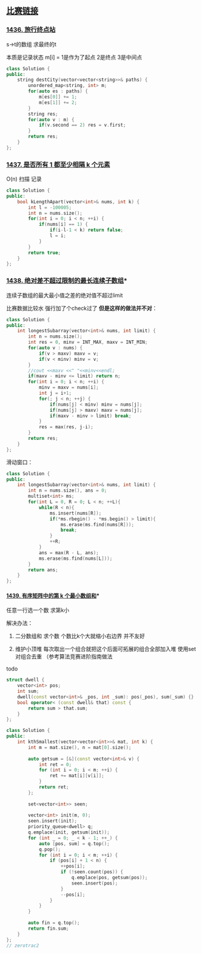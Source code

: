 ## [比赛链接](https://leetcode-cn.com/contest/weekly-contest-187/)


### [1436. 旅行终点站](https://leetcode-cn.com/problems/destination-city/)

s->t的数组 求最终的t

本质是记录状态 m[i] = 1是作为了起点 2是终点 3是中间点

```c++
class Solution {
public:
    string destCity(vector<vector<string>>& paths) {
        unordered_map<string, int> m;
        for(auto es : paths) {
            m[es[0]] += 1;
            m[es[1]] += 2;
        }
        string res;
        for(auto v : m) {
            if(v.second == 2) res = v.first;
        }
        return res;
    }
};
```


### [1437. 是否所有 1 都至少相隔 k 个元素](https://leetcode-cn.com/problems/check-if-all-1s-are-at-least-length-k-places-away/)

O(n) 扫描 记录

```c++
class Solution {
public:
    bool kLengthApart(vector<int>& nums, int k) {
        int l = -100005;
        int n = nums.size();
        for(int i = 0; i < n; ++i) {
            if(nums[i] == 1) {
                if(i-l-1 < k) return false;
                l = i;
            }
        }
        return true;
    }
};
```

### [1438. 绝对差不超过限制的最长连续子数组](https://leetcode-cn.com/problems/longest-continuous-subarray-with-absolute-diff-less-than-or-equal-to-limit/)*

连续子数组的最大最小值之差的绝对值不超过limit

比赛数据比较水 强行加了个check过了 **但是这样的做法并不对**：

```c++
class Solution {
public:
    int longestSubarray(vector<int>& nums, int limit) {
        int n = nums.size();
        int res = 0, minv = INT_MAX, maxv = INT_MIN;
        for(auto v : nums) {
            if(v > maxv) maxv = v;
            if(v < minv) minv = v;
        }
        //cout <<maxv <<" "<<minv<<endl;
        if(maxv - minv <= limit) return n;
        for(int i = 0; i < n; ++i) {
            minv = maxv = nums[i];
            int j = i+1;
            for(; j < n; ++j) {
                if(nums[j] < minv) minv = nums[j];
                if(nums[j] > maxv) maxv = nums[j];
                if(maxv - minv > limit) break;
            }
            res = max(res, j-i);
        }
        return res;
    }
};
```

滑动窗口：

```c++
class Solution {
public:
    int longestSubarray(vector<int>& nums, int limit) {
        int n = nums.size(), ans = 0;
        multiset<int> ms;
        for(int L = 0, R = 0; L < n; ++L){
            while(R < n){
                ms.insert(nums[R]);
                if(*ms.rbegin() - *ms.begin() > limit){
                    ms.erase(ms.find(nums[R]));
                    break;
                }
                ++R;
            }
            ans = max(R - L, ans);
            ms.erase(ms.find(nums[L]));
        }
        return ans;
    }
};
```



#### [1439. 有序矩阵中的第 k 个最小数组和](https://leetcode-cn.com/problems/find-the-kth-smallest-sum-of-a-matrix-with-sorted-rows/)*

任意一行选一个数 求第k小

解决办法：

1. 二分数组和 求个数 个数比k个大就缩小右边界 并不友好 

2. 维护小顶堆 每次取出一个组合就把这个后面可拓展的组合全部加入堆 使用set对组合去重 （参考算法竞赛进阶指南做法

todo

```c++
struct dwell {
    vector<int> pos;
    int sum;
    dwell(const vector<int>& _pos, int _sum): pos(_pos), sum(_sum) {}
    bool operator< (const dwell& that) const {
        return sum > that.sum;
    }
};

class Solution {
public:
    int kthSmallest(vector<vector<int>>& mat, int k) {
        int m = mat.size(), n = mat[0].size();
        
        auto getsum = [&](const vector<int>& v) {
            int ret = 0;
            for (int i = 0; i < m; ++i) {
                ret += mat[i][v[i]];
            }
            return ret;
        };
        
        set<vector<int>> seen;
        
        vector<int> init(m, 0);
        seen.insert(init);
        priority_queue<dwell> q;
        q.emplace(init, getsum(init));
        for (int _ = 0; _ < k - 1; ++_) {
            auto [pos, sum] = q.top();
            q.pop();
            for (int i = 0; i < m; ++i) {
                if (pos[i] + 1 < n) {
                    ++pos[i];
                    if (!seen.count(pos)) {
                        q.emplace(pos, getsum(pos));
                        seen.insert(pos);
                    }
                    --pos[i];
                }
            }
        }
        
        auto fin = q.top();
        return fin.sum;
    }
};
// zerotrac2  
```

